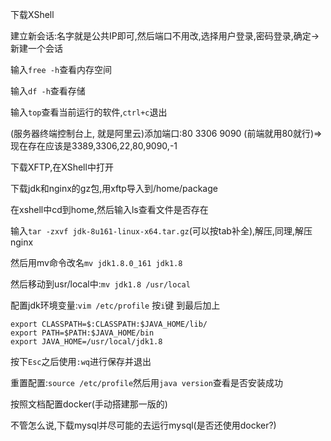 下载XShell

建立新会话:名字就是公共IP即可,然后端口不用改,选择用户登录,密码登录,确定->新建一个会话

输入`free -h`查看内存空间

输入`df -h`查看存储

输入`top`查看当前运行的软件,`ctrl+c`退出

(服务器终端控制台上, 就是阿里云)添加端口:80 3306 9090 (前端就用80就行)=>现在存在应该是3389,3306,22,80,9090,-1

下载XFTP,在XShell中打开

下载jdk和nginx的gz包,用xftp导入到/home/package

在xshell中cd到home,然后输入ls查看文件是否存在

输入`tar -zxvf jdk-8u161-linux-x64.tar.gz`(可以按tab补全),解压,同理,解压nginx

然后用mv命令改名`mv jdk1.8.0_161 jdk1.8`

然后移动到usr/local中:`mv jdk1.8 /usr/local`

配置jdk环境变量:`vim /etc/profile` 按`i`键 到最后加上

```shell
export CLASSPATH=$:CLASSPATH:$JAVA_HOME/lib/
export PATH=$PATH:$JAVA_HOME/bin
export JAVA_HOME=/usr/local/jdk1.8
```

按下`Esc`之后使用`:wq`进行保存并退出

重置配置:`source /etc/profile`然后用`java version`查看是否安装成功

按照文档配置docker(手动搭建那一版的)

不管怎么说,下载mysql并尽可能的去运行mysql(是否还使用docker?)

